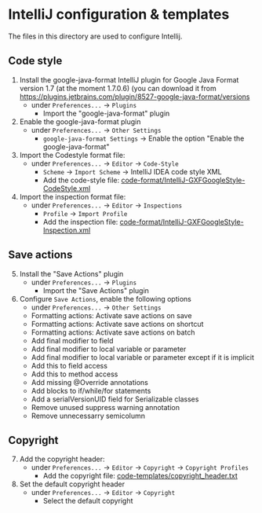 # IntelliJ configuration & templates

The files in this directory are used to configure Intellij.

## Code style
1. Install the google-java-format IntelliJ plugin for Google Java Format version 1.7 (at the moment 1.7.0.6) (you can download it from https://plugins.jetbrains.com/plugin/8527-google-java-format/versions
   * under `Preferences...` -> `Plugins`
     - Import the "google-java-format" plugin
2. Enable the google-java-format plugin
   * under `Preferences...` -> `Other Settings`
     - `google-java-format Settings` -> Enable the option "Enable the google-java-format"
3. Import the Codestyle format file:
   * under `Preferences...` -> `Editor` -> `Code-Style`
     - `Scheme` -> `Import Scheme` -> IntelliJ IDEA code style XML
     - Add the code-style file: [code-format/IntelliJ-GXFGoogleStyle-CodeStyle.xml](code-format/IntelliJ-GXFGoogleStyle-CodeStyle.xml)
4. Import the inspection format file:
   * under `Preferences...` -> `Editor` -> `Inspections`
     - `Profile` -> `Import Profile` 
     - Add the inspection file: [code-format/IntelliJ-GXFGoogleStyle-Inspection.xml](code-format/IntelliJ-GXFGoogleStyle-Inspection.xml)

## Save actions
5. Install the "Save Actions" plugin
    * under `Preferences...` -> `Plugins`
        - Import the "Save Actions" plugin
6. Configure `Save Actions`, enable the following options
     * under `Preferences...` -> `Other Settings`
      - Formatting actions: Activate save actions on save
      - Formatting actions: Activate save actions on shortcut
      - Formatting actions: Activate save actions on batch
      - Add final modifier to field
      - Add final modifier to local variable or parameter
      - Add final modifier to local variable or parameter except if it is implicit
      - Add this to field access
      - Add this to method access 
      - Add missing @Override annotations
      - Add blocks to if/while/for statements
      - Add a serialVersionUID field for Serializable classes
      - Remove unused suppress warning annotation
      - Remove unnecessarry semicolumn
 
## Copyright
7. Add the copyright header:
   * under `Preferences...` -> `Editor` -> `Copyright`  -> `Copyright Profiles`
     - Add the copyright file:  [code-templates/copyright_header.txt](code-templates/copyright_header.txt)
8. Set the default copyright header
   * under `Preferences...` -> `Editor` -> `Copyright`
      - Select the default copyright

